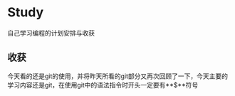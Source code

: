 # Study
自己学习编程的计划安排与收获

## 收获
今天看的还是git的使用，并将昨天所看的git部分又再次回顾了一下，今天主要的学习内容还是git，在使用git中的语法指令时开头一定要有**$**符号
